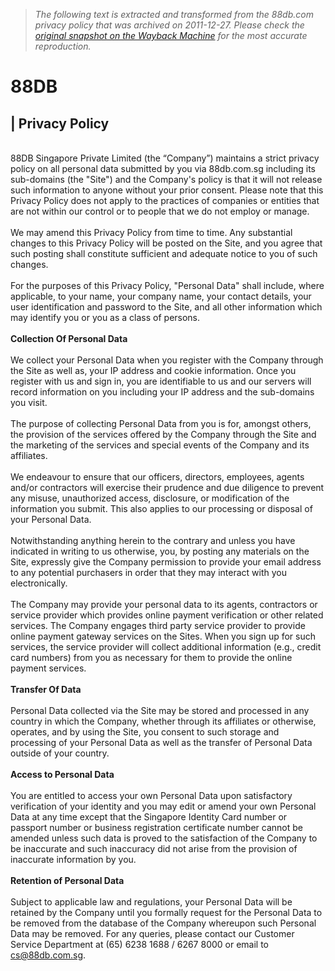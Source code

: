 > *The following text is extracted and transformed from the 88db.com privacy policy that was archived on 2011-12-27. Please check the [original snapshot on the Wayback Machine](https://web.archive.org/web/20111227230509id_/http%3A//sg.88db.com/Privacy) for the most accurate reproduction.*

# 88DB

|  Privacy Policy   
---  
   
88DB Singapore Private Limited (the “Company”) maintains a strict privacy policy on all personal data submitted by you via 88db.com.sg including its sub-domains (the "Site") and the Company's policy is that it will not release such information to anyone without your prior consent. Please note that this Privacy Policy does not apply to the practices of companies or entities that are not within our control or to people that we do not employ or manage.  
   
We may amend this Privacy Policy from time to time. Any substantial changes to this Privacy Policy will be posted on the Site, and you agree that such posting shall constitute sufficient and adequate notice to you of such changes.  
   
For the purposes of this Privacy Policy, "Personal Data" shall include, where applicable, to your name, your company name, your contact details, your user identification and password to the Site, and all other information which may identify you or you as a class of persons.  
   
**Collection Of Personal Data**  
   
We collect your Personal Data when you register with the Company through the Site as well as, your IP address and cookie information. Once you register with us and sign in, you are identifiable to us and our servers will record information on you including your IP address and the sub-domains you visit.  
   
The purpose of collecting Personal Data from you is for, amongst others, the provision of the services offered by the Company through the Site and the marketing of the services and special events of the Company and its affiliates.  
   
We endeavour to ensure that our officers, directors, employees, agents and/or contractors will exercise their prudence and due diligence to prevent any misuse, unauthorized access, disclosure, or modification of the information you submit. This also applies to our processing or disposal of your Personal Data.  
   
Notwithstanding anything herein to the contrary and unless you have indicated in writing to us otherwise, you, by posting any materials on the Site, expressly give the Company permission to provide your email address to any potential purchasers in order that they may interact with you electronically.  
   
The Company may provide your personal data to its agents, contractors or service provider which provides online payment verification or other related services. The Company engages third party service provider to provide online payment gateway services on the Sites. When you sign up for such services, the service provider will collect additional information (e.g., credit card numbers) from you as necessary for them to provide the online payment services.  
   
**Transfer Of Data**  
   
Personal Data collected via the Site may be stored and processed in any country in which the Company, whether through its affiliates or otherwise, operates, and by using the Site, you consent to such storage and processing of your Personal Data as well as the transfer of Personal Data outside of your country.   
   
**Access to Personal Data**  
   
You are entitled to access your own Personal Data upon satisfactory verification of your identity and you may edit or amend your own Personal Data at any time except that the Singapore Identity Card number or passport number or business registration certificate number cannot be amended unless such data is proved to the satisfaction of the Company to be inaccurate and such inaccuracy did not arise from the provision of inaccurate information by you.  
   
**Retention of Personal Data**  
   
Subject to applicable law and regulations, your Personal Data will be retained by the Company until you formally request for the Personal Data to be removed from the database of the Company whereupon such Personal Data may be removed. For any queries, please contact our Customer Service Department at (65) 6238 1688 / 6267 8000 or email to [cs@88db.com.sg](mailto:cs@88db.com.sg).  
   
 
